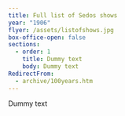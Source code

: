 ```yaml
---
title: Full list of Sedos shows
year: "1906"
flyer: /assets/listofshows.jpg
box-office-open: false
sections:
  - order: 1
    title: Dummy text
    body: Dummy text
RedirectFrom:
  - archive/100years.htm
---
```

Dummy text